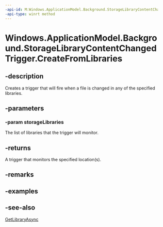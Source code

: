 ```yaml
---
-api-id: M:Windows.ApplicationModel.Background.StorageLibraryContentChangedTrigger.CreateFromLibraries(Windows.Foundation.Collections.IIterable{Windows.Storage.StorageLibrary})
-api-type: winrt method
---
```


<!-- Method syntax
public Windows.ApplicationModel.Background.StorageLibraryContentChangedTrigger CreateFromLibraries(Windows.Foundation.Collections.IIterable<Windows.Storage.StorageLibrary> storageLibraries)
-->

# Windows.ApplicationModel.Background.StorageLibraryContentChangedTrigger.CreateFromLibraries

## -description
Creates a trigger that will fire when a file is changed in any of the specified libraries.

## -parameters
### -param storageLibraries
The list of libraries that the trigger will monitor.

## -returns
A trigger that monitors the specified location(s).

## -remarks

## -examples

## -see-also
[GetLibraryAsync](../windows.storage/storagelibrary_getlibraryasync.md)